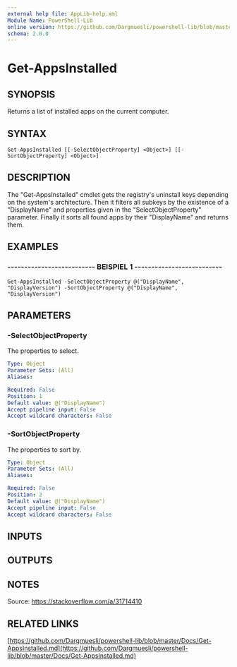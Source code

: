 ```yaml
---
external help file: AppLib-help.xml
Module Name: PowerShell-Lib
online version: https://github.com/Dargmuesli/powershell-lib/blob/master/Docs/Get-AppsInstalled.md
schema: 2.0.0
---
```


# Get-AppsInstalled

## SYNOPSIS
Returns a list of installed apps on the current computer.

## SYNTAX

```
Get-AppsInstalled [[-SelectObjectProperty] <Object>] [[-SortObjectProperty] <Object>]
```

## DESCRIPTION
The "Get-AppsInstalled" cmdlet gets the registry's uninstall keys depending on the system's architecture.
Then it filters all subkeys by the existence of a "DisplayName" and properties given in the "SelectObjectProperty" parameter.
Finally it sorts all found apps by their "DisplayName" and returns them.

## EXAMPLES

### -------------------------- BEISPIEL 1 --------------------------
```
Get-AppsInstalled -SelectObjectProperty @("DisplayName", "DisplayVersion") -SortObjectProperty @("DisplayName", "DisplayVersion")
```

## PARAMETERS

### -SelectObjectProperty
The properties to select.

```yaml
Type: Object
Parameter Sets: (All)
Aliases: 

Required: False
Position: 1
Default value: @("DisplayName")
Accept pipeline input: False
Accept wildcard characters: False
```

### -SortObjectProperty
The properties to sort by.

```yaml
Type: Object
Parameter Sets: (All)
Aliases: 

Required: False
Position: 2
Default value: @("DisplayName")
Accept pipeline input: False
Accept wildcard characters: False
```

## INPUTS

## OUTPUTS

## NOTES
Source: https://stackoverflow.com/a/31714410

## RELATED LINKS

[https://github.com/Dargmuesli/powershell-lib/blob/master/Docs/Get-AppsInstalled.md](https://github.com/Dargmuesli/powershell-lib/blob/master/Docs/Get-AppsInstalled.md)

